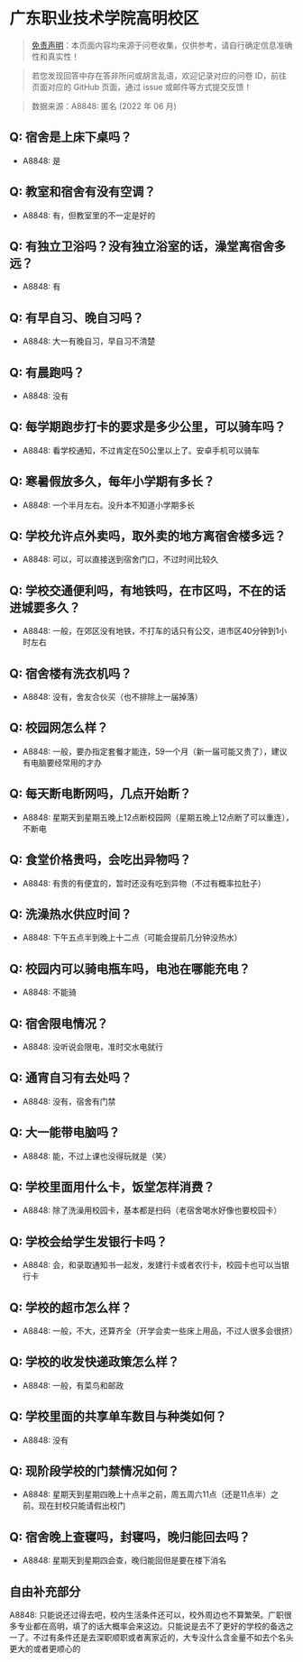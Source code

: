 # 广东职业技术学院高明校区

> [免责声明](https://colleges.chat/#_3)：本页面内容均来源于问卷收集，仅供参考，请自行确定信息准确性和真实性！

> 若您发现回答中存在答非所问或胡言乱语，欢迎记录对应的问卷 ID，前往页面对应的 GitHub 页面，通过 issue 或邮件等方式提交反馈！

> 数据来源：A8848: 匿名 (2022 年 06 月)

## Q: 宿舍是上床下桌吗？

- A8848: 是

## Q: 教室和宿舍有没有空调？

- A8848: 有，但教室里的不一定是好的

## Q: 有独立卫浴吗？没有独立浴室的话，澡堂离宿舍多远？

- A8848: 有

## Q: 有早自习、晚自习吗？

- A8848: 大一有晚自习，早自习不清楚

## Q: 有晨跑吗？

- A8848: 没有

## Q: 每学期跑步打卡的要求是多少公里，可以骑车吗？

- A8848: 看学校通知，不过肯定在50公里以上了。安卓手机可以骑车

## Q: 寒暑假放多久，每年小学期有多长？

- A8848: 一个半月左右。没升本不知道小学期多长

## Q: 学校允许点外卖吗，取外卖的地方离宿舍楼多远？

- A8848: 可以，可以直接送到宿舍门口，不过时间比较久

## Q: 学校交通便利吗，有地铁吗，在市区吗，不在的话进城要多久？

- A8848: 一般，在郊区没有地铁，不打车的话只有公交，进市区40分钟到1小时左右

## Q: 宿舍楼有洗衣机吗？

- A8848: 没有，舍友合伙买（也不排除上一届掉落）

## Q: 校园网怎么样？

- A8848: 一般，要办指定套餐才能连，59一个月（新一届可能又贵了），建议有电脑要经常用的才办

## Q: 每天断电断网吗，几点开始断？

- A8848: 星期天到星期五晚上12点断校园网（星期五晚上12点断了可以重连），不断电

## Q: 食堂价格贵吗，会吃出异物吗？

- A8848: 有贵的有便宜的，暂时还没有吃到异物（不过有概率拉肚子）

## Q: 洗澡热水供应时间？

- A8848: 下午五点半到晚上十二点（可能会提前几分钟没热水）

## Q: 校园内可以骑电瓶车吗，电池在哪能充电？

- A8848: 不能骑

## Q: 宿舍限电情况？

- A8848: 没听说会限电，准时交水电就行

## Q: 通宵自习有去处吗？

- A8848: 没有，宿舍有门禁

## Q: 大一能带电脑吗？

- A8848: 能，不过上课也没得玩就是（笑）

## Q: 学校里面用什么卡，饭堂怎样消费？

- A8848: 除了洗澡用校园卡，基本都是扫码（老宿舍喝水好像也要校园卡）

## Q: 学校会给学生发银行卡吗？

- A8848: 会，和录取通知书一起发，发建行卡或者农行卡，校园卡也可以当银行卡

## Q: 学校的超市怎么样？

- A8848: 一般，不大，还算齐全（开学会卖一些床上用品，不过人很多会很挤）

## Q: 学校的收发快递政策怎么样？

- A8848: 一般，有菜鸟和邮政

## Q: 学校里面的共享单车数目与种类如何？

- A8848: 没有

## Q: 现阶段学校的门禁情况如何？

- A8848: 星期天到星期四晚上十点半之前，周五周六11点（还是11点半）之前。现在封校只能请假出校门

## Q: 宿舍晚上查寝吗，封寝吗，晚归能回去吗？

- A8848: 星期天到星期四会查，晚归能回但是要在楼下消名

## 自由补充部分

A8848: 只能说还过得去吧，校内生活条件还可以，校外周边也不算繁荣。广职很多专业都在高明，填了的话大概率会来这边。只能说是去不了更好的学校的备选之一了。不过有条件还是去深职顺职或者离家近的，大专没什么含金量不如去个名头更大的或者更顺心的